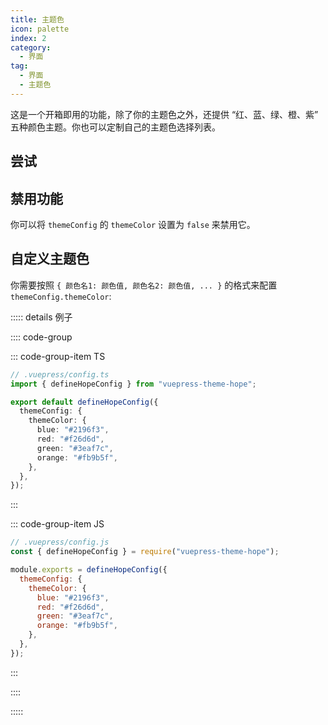 ```yaml
---
title: 主题色
icon: palette
index: 2
category:
  - 界面
tag:
  - 界面
  - 主题色
---
```


这是一个开箱即用的功能，除了你的主题色之外，还提供 “红、蓝、绿、橙、紫” 五种颜色主题。你也可以定制自己的主题色选择列表。

<!-- more -->

## 尝试

<!-- markdownlint-disable-->

<ThemeColorPicker :themeColor="themeColor" />

<!-- markdownlint-restore -->

## 禁用功能

你可以将 `themeConfig` 的 `themeColor` 设置为 `false` 来禁用它。

## 自定义主题色

你需要按照 `{ 颜色名1: 颜色值, 颜色名2: 颜色值, ... }` 的格式来配置 `themeConfig.themeColor`:

::::: details 例子

:::: code-group

::: code-group-item TS

```ts {6-11}
// .vuepress/config.ts
import { defineHopeConfig } from "vuepress-theme-hope";

export default defineHopeConfig({
  themeConfig: {
    themeColor: {
      blue: "#2196f3",
      red: "#f26d6d",
      green: "#3eaf7c",
      orange: "#fb9b5f",
    },
  },
});
```

:::

::: code-group-item JS

```js {6-11}
// .vuepress/config.js
const { defineHopeConfig } = require("vuepress-theme-hope");

module.exports = defineHopeConfig({
  themeConfig: {
    themeColor: {
      blue: "#2196f3",
      red: "#f26d6d",
      green: "#3eaf7c",
      orange: "#fb9b5f",
    },
  },
});
```

:::

::::

:::::

<script setup lang="ts">
import { computed } from 'vue';
import { useThemeData } from '@theme-hope/composables';
import ThemeColorPicker from '@theme-hope/module/outlook/components/ThemeColorPicker';

const themeData = useThemeData();

const themeColor = computed(() => {
  const { themeColor } = themeData.value;

  return themeColor === false ? null : themeColor;
});
</script>
